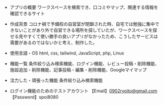 - アプリの概要
ワークスペースを検索でき、口コミやマップ、関連する情報を確認できるサイト

- 作成背景
コロナ禍で予備校の自習室が閉鎖された時、自宅では勉強に集中できないことがあり外で自習できる場所を探していたが、ワークスペースを探せる見やすくて使い勝手の良いアプリがなかったため、こうしたサービスは需要があるのではないかと考え、制作した。

- 使用言語・OS
html, css, tailwind, JavaScript, php, Linux

- 機能一覧
条件絞り込み検索機能、ログイン機能、レビュー投稿・削除機能、施設追加・削除機能、記事投稿・編集・削除機能、Googleマイマップ

- 注力した・頑張った機能
条件絞り込み検索機能

- ログイン機能のためのテストアカウント
  【Email】0902ryoito@gmail.com
  【Password】spoi8080
